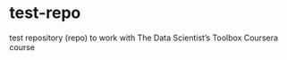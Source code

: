 test-repo
=========

test repository (repo) to work with The Data Scientist’s Toolbox Coursera course
